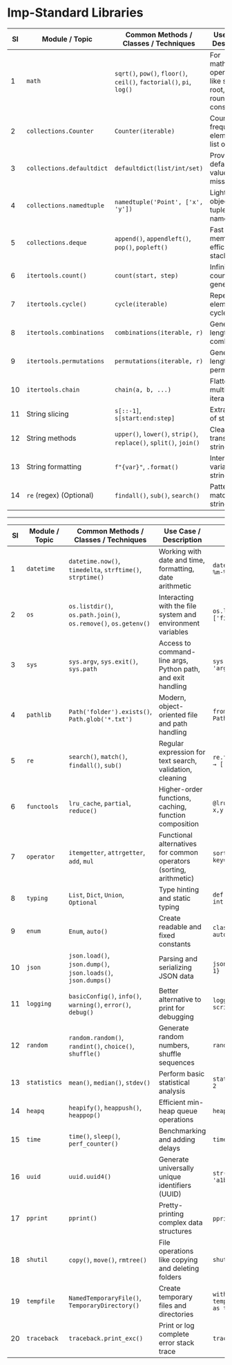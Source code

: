 # Imp-Standard Libraries

<table><thead><tr><th width="51.16473388671875">SI</th><th>Module / Topic</th><th>Common Methods / Classes / Techniques</th><th>Use Case / Description</th><th>Code Example (Short)</th></tr></thead><tbody><tr><td>1</td><td><code>math</code></td><td><code>sqrt()</code>, <code>pow()</code>, <code>floor()</code>, <code>ceil()</code>, <code>factorial()</code>, <code>pi</code>, <code>log()</code></td><td>For mathematical operations like square root, power, rounding, constants</td><td><code>math.sqrt(16) → 4.0</code><br><code>math.ceil(2.3) → 3</code></td></tr><tr><td>2</td><td><code>collections.Counter</code></td><td><code>Counter(iterable)</code></td><td>Count frequency of elements in a list or string</td><td><code>Counter('apple') → {'p':2, 'a':1, 'l':1, 'e':1}</code></td></tr><tr><td>3</td><td><code>collections.defaultdict</code></td><td><code>defaultdict(list/int/set)</code></td><td>Provides default values for missing keys</td><td><code>d = defaultdict(int); d['x'] += 1 → {'x':1}</code></td></tr><tr><td>4</td><td><code>collections.namedtuple</code></td><td><code>namedtuple('Point', ['x', 'y'])</code></td><td>Lightweight object-like tuple with named fields</td><td><code>p = Point(1,2); p.x → 1</code></td></tr><tr><td>5</td><td><code>collections.deque</code></td><td><code>append()</code>, <code>appendleft()</code>, <code>pop()</code>, <code>popleft()</code></td><td>Fast and memory-efficient stack/queue</td><td><code>dq = deque([1,2]); dq.appendleft(0)</code></td></tr><tr><td>6</td><td><code>itertools.count()</code></td><td><code>count(start, step)</code></td><td>Infinite counter generator</td><td><code>for i in count(10, 2):</code></td></tr><tr><td>7</td><td><code>itertools.cycle()</code></td><td><code>cycle(iterable)</code></td><td>Repeats elements in a cycle</td><td><code>for i in cycle([1,2,3])</code></td></tr><tr><td>8</td><td><code>itertools.combinations</code></td><td><code>combinations(iterable, r)</code></td><td>Generate r-length combinations</td><td><code>list(combinations([1,2,3], 2)) → [(1,2), (1,3), (2,3)]</code></td></tr><tr><td>9</td><td><code>itertools.permutations</code></td><td><code>permutations(iterable, r)</code></td><td>Generate r-length permutations</td><td><code>list(permutations([1,2,3], 2)) → [(1,2), (1,3), (2,1), ...]</code></td></tr><tr><td>10</td><td><code>itertools.chain</code></td><td><code>chain(a, b, ...)</code></td><td>Flatten multiple iterables</td><td><code>list(chain([1,2], [3,4])) → [1,2,3,4]</code></td></tr><tr><td>11</td><td>String slicing</td><td><code>s[::-1]</code>, <code>s[start:end:step]</code></td><td>Extract parts of string</td><td><code>'hello'[::-1] → 'olleh'</code></td></tr><tr><td>12</td><td>String methods</td><td><code>upper()</code>, <code>lower()</code>, <code>strip()</code>, <code>replace()</code>, <code>split()</code>, <code>join()</code></td><td>Clean and transform strings</td><td><code>'Hello'.lower() → 'hello'</code><br><code>'-'.join(['a','b']) → 'a-b'</code></td></tr><tr><td>13</td><td>String formatting</td><td><code>f"{var}"</code>, <code>.format()</code></td><td>Interpolating variables into strings</td><td><code>f"Hi {name}"</code> or <code>"Hi {}".format(name)</code></td></tr><tr><td>14</td><td><code>re</code> (regex) (Optional)</td><td><code>findall()</code>, <code>sub()</code>, <code>search()</code></td><td>Pattern matching in strings</td><td><code>re.findall(r'\d+', 'abc123') → ['123']</code></td></tr></tbody></table>

***

<table><thead><tr><th width="50.51934814453125">SI</th><th>Module / Topic</th><th>Common Methods / Classes / Techniques</th><th>Use Case / Description</th><th>Code Example (Short)</th></tr></thead><tbody><tr><td>1</td><td><code>datetime</code></td><td><code>datetime.now()</code>, <code>timedelta</code>, <code>strftime()</code>, <code>strptime()</code></td><td>Working with date and time, formatting, date arithmetic</td><td><code>datetime.now().strftime("%Y-%m-%d") → '2025-04-17'</code></td></tr><tr><td>2</td><td><code>os</code></td><td><code>os.listdir()</code>, <code>os.path.join()</code>, <code>os.remove()</code>, <code>os.getenv()</code></td><td>Interacting with the file system and environment variables</td><td><code>os.listdir('.') → ['file1.py', 'test.txt']</code></td></tr><tr><td>3</td><td><code>sys</code></td><td><code>sys.argv</code>, <code>sys.exit()</code>, <code>sys.path</code></td><td>Access to command-line args, Python path, and exit handling</td><td><code>sys.argv → ['script.py', 'arg1']</code></td></tr><tr><td>4</td><td><code>pathlib</code></td><td><code>Path('folder').exists()</code>, <code>Path.glob('*.txt')</code></td><td>Modern, object-oriented file and path handling</td><td><code>from pathlib import Path; Path('.').glob('*.py')</code></td></tr><tr><td>5</td><td><code>re</code></td><td><code>search()</code>, <code>match()</code>, <code>findall()</code>, <code>sub()</code></td><td>Regular expression for text search, validation, cleaning</td><td><code>re.findall(r'\d+', 'abc123') → ['123']</code></td></tr><tr><td>6</td><td><code>functools</code></td><td><code>lru_cache</code>, <code>partial</code>, <code>reduce()</code></td><td>Higher-order functions, caching, function composition</td><td><code>@lru_cache; reduce(lambda x,y:x+y, [1,2,3]) → 6</code></td></tr><tr><td>7</td><td><code>operator</code></td><td><code>itemgetter</code>, <code>attrgetter</code>, <code>add</code>, <code>mul</code></td><td>Functional alternatives for common operators (sorting, arithmetic)</td><td><code>sorted(lst, key=itemgetter(1))</code></td></tr><tr><td>8</td><td><code>typing</code></td><td><code>List</code>, <code>Dict</code>, <code>Union</code>, <code>Optional</code></td><td>Type hinting and static typing</td><td><code>def func(data: List[int]) → int:</code></td></tr><tr><td>9</td><td><code>enum</code></td><td><code>Enum</code>, <code>auto()</code></td><td>Create readable and fixed constants</td><td><code>class Color(Enum): RED = auto()</code></td></tr><tr><td>10</td><td><code>json</code></td><td><code>json.load()</code>, <code>json.dump()</code>, <code>json.loads()</code>, <code>json.dumps()</code></td><td>Parsing and serializing JSON data</td><td><code>json.loads('{"x":1}') → {'x': 1}</code></td></tr><tr><td>11</td><td><code>logging</code></td><td><code>basicConfig()</code>, <code>info()</code>, <code>warning()</code>, <code>error()</code>, <code>debug()</code></td><td>Better alternative to print for debugging</td><td><code>logging.info("Running script...")</code></td></tr><tr><td>12</td><td><code>random</code></td><td><code>random.random()</code>, <code>randint()</code>, <code>choice()</code>, <code>shuffle()</code></td><td>Generate random numbers, shuffle sequences</td><td><code>random.choice([1,2,3])</code></td></tr><tr><td>13</td><td><code>statistics</code></td><td><code>mean()</code>, <code>median()</code>, <code>stdev()</code></td><td>Perform basic statistical analysis</td><td><code>statistics.mean([1, 2, 3]) → 2</code></td></tr><tr><td>14</td><td><code>heapq</code></td><td><code>heapify()</code>, <code>heappush()</code>, <code>heappop()</code></td><td>Efficient min-heap queue operations</td><td><code>heapq.heappop([1,3,2]) → 1</code></td></tr><tr><td>15</td><td><code>time</code></td><td><code>time()</code>, <code>sleep()</code>, <code>perf_counter()</code></td><td>Benchmarking and adding delays</td><td><code>time.sleep(1); time.time()</code></td></tr><tr><td>16</td><td><code>uuid</code></td><td><code>uuid.uuid4()</code></td><td>Generate universally unique identifiers (UUID)</td><td><code>str(uuid.uuid4()) → 'a1b2c3...xyz'</code></td></tr><tr><td>17</td><td><code>pprint</code></td><td><code>pprint()</code></td><td>Pretty-printing complex data structures</td><td><code>pprint(data)</code> for nested dicts</td></tr><tr><td>18</td><td><code>shutil</code></td><td><code>copy()</code>, <code>move()</code>, <code>rmtree()</code></td><td>File operations like copying and deleting folders</td><td><code>shutil.copy('a.txt', 'b.txt')</code></td></tr><tr><td>19</td><td><code>tempfile</code></td><td><code>NamedTemporaryFile()</code>, <code>TemporaryDirectory()</code></td><td>Create temporary files and directories</td><td><code>with tempfile.TemporaryDirectory() as tmp:</code></td></tr><tr><td>20</td><td><code>traceback</code></td><td><code>traceback.print_exc()</code></td><td>Print or log complete error stack trace</td><td><code>traceback.print_exc()</code></td></tr></tbody></table>
